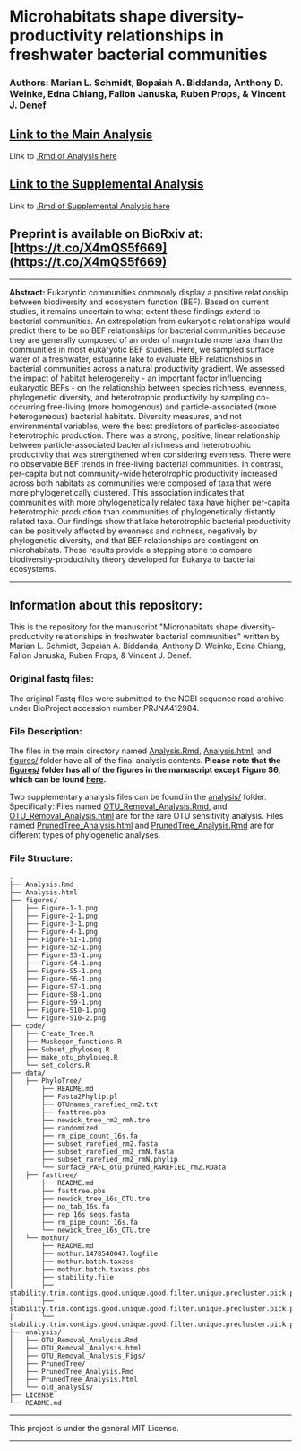 # Microhabitats shape diversity-productivity relationships in freshwater bacterial communities

###  **Authors:** Marian L. Schmidt, Bopaiah A. Biddanda, Anthony D. Weinke, Edna Chiang, Fallon Januska, Ruben Props, & Vincent J. Denef

## [Link to the Main Analysis](Analysis.html)
Link to [.Rmd of Analysis here](Analysis.Rmd)

## [Link to the Supplemental Analysis](analysis/OTU_Removal_Analysis.html)
Link to [.Rmd of Supplemental Analysis here](analysis/OTU_Removal_Analysis.Rmd)

## Preprint is available on BioRxiv at: [https://t.co/X4mQS5f669](https://t.co/X4mQS5f669)

**********

**Abstract:** Eukaryotic communities commonly display a positive relationship between biodiversity and ecosystem function (BEF). Based on current studies, it remains uncertain to what extent these findings extend to bacterial communities. An extrapolation from eukaryotic relationships would predict there to be no BEF relationships for bacterial communities because they are generally composed of an order of magnitude more taxa than the communities in most eukaryotic BEF studies. Here, we sampled surface water of a freshwater, estuarine lake to evaluate BEF relationships in bacterial communities across a natural productivity gradient. We assessed the impact of habitat heterogeneity - an important factor influencing eukaryotic BEFs - on the relationship between species richness, evenness, phylogenetic diversity, and heterotrophic productivity by sampling co-occurring free-living (more homogenous) and particle-associated (more heterogeneous) bacterial habitats. Diversity measures, and not environmental variables, were the best predictors of particles-associated heterotrophic production. There was a strong, positive, linear relationship between particle-associated bacterial richness and heterotrophic productivity that was strengthened when considering evenness. There were no observable BEF trends in free-living bacterial communities. In contrast, per-capita but not community-wide heterotrophic productivity increased across both habitats as communities were composed of taxa that were more phylogenetically clustered. This association indicates that communities with more phylogenetically related taxa have higher per-capita heterotrophic production than communities of phylogenetically distantly related taxa. Our findings show that lake heterotrophic bacterial productivity can be positively affected by evenness and richness, negatively by phylogenetic diversity, and that BEF relationships are contingent on microhabitats. These results provide a stepping stone to compare biodiversity-productivity theory developed for Eukarya to bacterial ecosystems.  

**********

## Information about this repository:  

This is the repository for the manuscript "Microhabitats shape diversity-productivity relationships in freshwater bacterial communities" written by Marian L. Schmidt, Bopaiah A. Biddanda, Anthony D. Weinke, Edna Chiang, Fallon Januska, Ruben Props, & Vincent J. Denef.  

### **Original fastq files:**
The original Fastq files were submitted to the NCBI sequence read archive under BioProject accession number PRJNA412984.


### **File Description:**

The files in the main directory named [Analysis.Rmd](https://github.com/marschmi/Diversity_Productivity/blob/master/Analysis.Rmd), [Analysis.html](Analysis.html), and [figures/](https://github.com/marschmi/Diversity_Productivity/tree/master/figures/) folder have all of the final analysis contents. **Please note that the [figures/](https://github.com/marschmi/Diversity_Productivity/tree/master/figures/) folder has all of the figures in the manuscript except Figure S6, which can be found [here](https://github.com/marschmi/Diversity_Productivity/blob/master/analysis/OTU_Removal_Analysis_Figs/figS6-1.png).**

Two supplementary analysis files can be found in the [analysis/](https://github.com/DenefLab/Diversity_Productivity/tree/master/analysis) folder. Specifically: Files named [OTU_Removal_Analysis.Rmd](https://github.com/DenefLab/Diversity_Productivity/blob/master/analysis/OTU_Removal_Analysis.Rmd), and [OTU_Removal_Analysis.html](analysis/OTU_Removal_Analysis.html) are for the rare OTU sensitivity analysis. Files named [PrunedTree_Analysis.html](analysis/PrunedTree_Analysis.html) and [PrunedTree_Analysis.Rmd](https://github.com/DenefLab/Diversity_Productivity/blob/master/analysis/PrunedTree_Analysis.Rmd) are for different types of phylogenetic analyses. 

### **File Structure:**

```
.
├── Analysis.Rmd
├── Analysis.html
├── figures/
│   ├── Figure-1-1.png
│   ├── Figure-2-1.png
│   ├── Figure-3-1.png
│   ├── Figure-4-1.png
│   ├── Figure-S1-1.png
│   ├── Figure-S2-1.png
│   ├── Figure-S3-1.png
│   ├── Figure-S4-1.png
│   ├── Figure-S5-1.png
│   ├── Figure-S6-1.png
│   ├── Figure-S7-1.png
│   ├── Figure-S8-1.png
│   ├── Figure-S9-1.png
│   ├── Figure-S10-1.png
│   └── Figure-S10-2.png
├── code/
│   ├── Create_Tree.R
│   ├── Muskegon_functions.R
│   ├── Subset_phyloseq.R
│   ├── make_otu_phyloseq.R
│   └── set_colors.R
├── data/
│   ├── PhyloTree/
│       ├── README.md
│       ├── Fasta2Phylip.pl
│       ├── OTUnames_rarefied_rm2.txt
│       ├── fasttree.pbs
│       ├── newick_tree_rm2_rmN.tre
│       ├── randomized
│       ├── rm_pipe_count_16s.fa
│       ├── subset_rarefied_rm2.fasta
│       ├── subset_rarefied_rm2_rmN.fasta
│       ├── subset_rarefied_rm2_rmN.phylip
│       └── surface_PAFL_otu_pruned_RAREFIED_rm2.RData
│   ├── fasttree/
│       ├── README.md
│       ├── fasttree.pbs
│       ├── newick_tree_16s_OTU.tre
│       ├── no_tab_16s.fa
│       ├── rep_16s_seqs.fasta
│       ├── rm_pipe_count_16s.fa
│       └── newick_tree_16s_OTU.tre
│   └── mothur/
│       ├── README.md
│       ├── mothur.1478540047.logfile
│       ├── mothur.batch.taxass
│       ├── mothur.batch.taxass.pbs
│       ├── stability.file
│       ├── stability.trim.contigs.good.unique.good.filter.unique.precluster.pick.pick.an.unique_list.0.03.cons.taxonomy
│       ├── stability.trim.contigs.good.unique.good.filter.unique.precluster.pick.pick.an.unique_list.0.03.rep.fasta
│       └── stability.trim.contigs.good.unique.good.filter.unique.precluster.pick.pick.an.unique_list.shared
├── analysis/
│   ├── OTU_Removal_Analysis.Rmd
│   ├── OTU_Removal_Analysis.html
│   ├── OTU_Removal_Analysis_Figs/
│   ├── PrunedTree/
│   ├── PrunedTree_Analysis.Rmd
│   ├── PrunedTree_Analysis.html
│   └── old_analysis/
├── LICENSE
└── README.md
```

**********

This project is under the general MIT License.

**********
